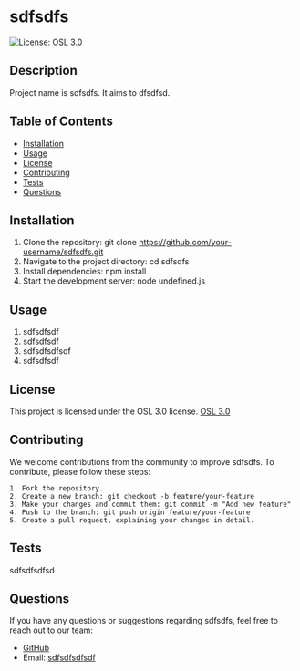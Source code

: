 # sdfsdfs

[![License: OSL 3.0](https://img.shields.io/badge/License-OSL%203.0-blue.svg)](https://opensource.org/licenses/OSL-3.0)

## Description

Project name is sdfsdfs. It aims to dfsdfsd.

## Table of Contents

- [Installation](#installation)
- [Usage](#usage)
- [License](#license)
- [Contributing](#contributing)
- [Tests](#tests)
- [Questions](#questions)

## Installation

1. Clone the repository: git clone https://github.com/your-username/sdfsdfs.git
2. Navigate to the project directory: cd sdfsdfs
3. Install dependencies: npm install
4. Start the development server: node undefined.js

## Usage


 1. sdfsdfsdf
 2. sdfsdfsdf
 3. sdfsdfsdfsdf
 4. sdfsdfsdf


  ## License
  This project is licensed under the OSL 3.0 license.
[OSL 3.0](https://opensource.org/licenses/OSL-3.0)

## Contributing

We welcome contributions from the community to improve sdfsdfs. To contribute, please follow these steps:


    1. Fork the repository.
    2. Create a new branch: git checkout -b feature/your-feature
    3. Make your changes and commit them: git commit -m "Add new feature"
    4. Push to the branch: git push origin feature/your-feature
    5. Create a pull request, explaining your changes in detail.
    

## Tests

sdfsdfsdfsd

## Questions

If you have any questions or suggestions regarding sdfsdfs, feel free to reach out to our team:

- [GitHub](https://github.com/sdfsdfsdf)
- Email: [sdfsdfsdfsdf](mailto:sdfsdfsdfsdf)
